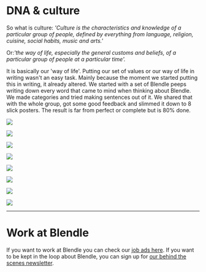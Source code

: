 # DNA & culture

So what is culture: *'Culture is the characteristics and knowledge of a particular group of people, defined by everything from language, religion, cuisine, social habits, music and arts.'*

Or:*'the way of life, especially the general customs and beliefs, of a particular group of people at a particular time'.*

It is basically our 'way of life'. Putting our set of values or our way of life in writing wasn't an easy task. Mainly because the moment we started putting this in writing, it already altered. We started with a set of Blendle peeps writing down every word that came to mind when thinking about Blendle. We made categories and tried making sentences out of it. We shared that with the whole group, got some good feedback and slimmed it down to 8 slick posters. The result is far from perfect or complete but is 80% done.

![](DNA%20&%20culture%2020bf2db29fbb81d1936fd4f1202d28b1/1SaveJournalism.png)

![](DNA%20&%20culture%2020bf2db29fbb81d1936fd4f1202d28b1/2Freedomandresponsibility.png)

![](DNA%20&%20culture%2020bf2db29fbb81d1936fd4f1202d28b1/3.Ourownbiggestcritic.png)

![](DNA%20&%20culture%2020bf2db29fbb81d1936fd4f1202d28b1/4.Youdecide.png)

![](DNA%20&%20culture%2020bf2db29fbb81d1936fd4f1202d28b1/5.Speedasahabit.png)

![](DNA%20&%20culture%2020bf2db29fbb81d1936fd4f1202d28b1/6.Staylightweight.png)

![](DNA%20&%20culture%2020bf2db29fbb81d1936fd4f1202d28b1/7.Aimforthesweetspots.png)

![](DNA%20&%20culture%2020bf2db29fbb81d1936fd4f1202d28b1/8.Blendleisus.png)

---

# Work at Blendle

If you want to work at Blendle you can check our [job ads here](https://blendle.homerun.co/). If you want to be kept in the loop about Blendle, you can sign up for [our behind the scenes newsletter](https://blendle.homerun.co/yes-keep-me-posted/tr/apply?token=8092d4128c306003d97dd3821bad06f2).